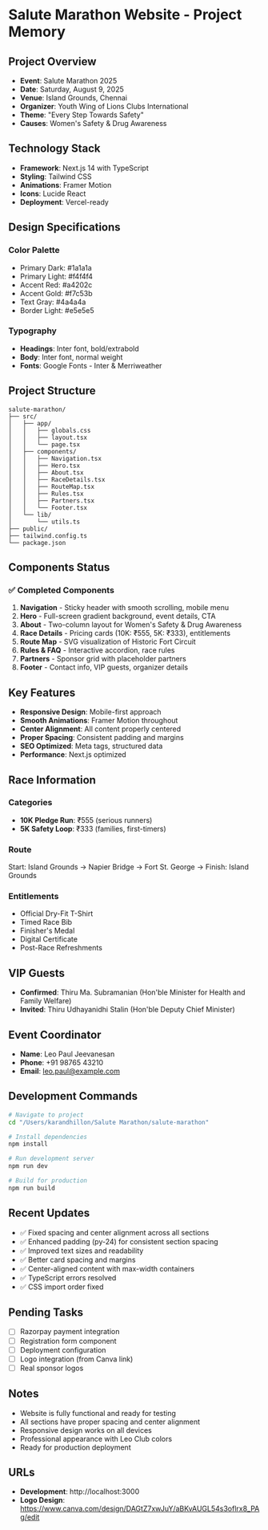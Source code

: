 # Salute Marathon Website - Project Memory

## Project Overview
- **Event**: Salute Marathon 2025
- **Date**: Saturday, August 9, 2025
- **Venue**: Island Grounds, Chennai
- **Organizer**: Youth Wing of Lions Clubs International
- **Theme**: "Every Step Towards Safety"
- **Causes**: Women's Safety & Drug Awareness

## Technology Stack
- **Framework**: Next.js 14 with TypeScript
- **Styling**: Tailwind CSS
- **Animations**: Framer Motion
- **Icons**: Lucide React
- **Deployment**: Vercel-ready

## Design Specifications
### Color Palette
- Primary Dark: #1a1a1a
- Primary Light: #f4f4f4
- Accent Red: #a4202c
- Accent Gold: #f7c53b
- Text Gray: #4a4a4a
- Border Light: #e5e5e5

### Typography
- **Headings**: Inter font, bold/extrabold
- **Body**: Inter font, normal weight
- **Fonts**: Google Fonts - Inter & Merriweather

## Project Structure
```
salute-marathon/
├── src/
│   ├── app/
│   │   ├── globals.css
│   │   ├── layout.tsx
│   │   └── page.tsx
│   ├── components/
│   │   ├── Navigation.tsx
│   │   ├── Hero.tsx
│   │   ├── About.tsx
│   │   ├── RaceDetails.tsx
│   │   ├── RouteMap.tsx
│   │   ├── Rules.tsx
│   │   ├── Partners.tsx
│   │   └── Footer.tsx
│   └── lib/
│       └── utils.ts
├── public/
├── tailwind.config.ts
└── package.json
```

## Components Status
### ✅ Completed Components
1. **Navigation** - Sticky header with smooth scrolling, mobile menu
2. **Hero** - Full-screen gradient background, event details, CTA
3. **About** - Two-column layout for Women's Safety & Drug Awareness
4. **Race Details** - Pricing cards (10K: ₹555, 5K: ₹333), entitlements
5. **Route Map** - SVG visualization of Historic Fort Circuit
6. **Rules & FAQ** - Interactive accordion, race rules
7. **Partners** - Sponsor grid with placeholder partners
8. **Footer** - Contact info, VIP guests, organizer details

## Key Features
- **Responsive Design**: Mobile-first approach
- **Smooth Animations**: Framer Motion throughout
- **Center Alignment**: All content properly centered
- **Proper Spacing**: Consistent padding and margins
- **SEO Optimized**: Meta tags, structured data
- **Performance**: Next.js optimized

## Race Information
### Categories
- **10K Pledge Run**: ₹555 (serious runners)
- **5K Safety Loop**: ₹333 (families, first-timers)

### Route
Start: Island Grounds → Napier Bridge → Fort St. George → Finish: Island Grounds

### Entitlements
- Official Dry-Fit T-Shirt
- Timed Race Bib
- Finisher's Medal
- Digital Certificate
- Post-Race Refreshments

## VIP Guests
- **Confirmed**: Thiru Ma. Subramanian (Hon'ble Minister for Health and Family Welfare)
- **Invited**: Thiru Udhayanidhi Stalin (Hon'ble Deputy Chief Minister)

## Event Coordinator
- **Name**: Leo Paul Jeevanesan
- **Phone**: +91 98765 43210
- **Email**: leo.paul@example.com

## Development Commands
```bash
# Navigate to project
cd "/Users/karandhillon/Salute Marathon/salute-marathon"

# Install dependencies
npm install

# Run development server
npm run dev

# Build for production
npm run build
```

## Recent Updates
- ✅ Fixed spacing and center alignment across all sections
- ✅ Enhanced padding (py-24) for consistent section spacing
- ✅ Improved text sizes and readability
- ✅ Better card spacing and margins
- ✅ Center-aligned content with max-width containers
- ✅ TypeScript errors resolved
- ✅ CSS import order fixed

## Pending Tasks
- [ ] Razorpay payment integration
- [ ] Registration form component
- [ ] Deployment configuration
- [ ] Logo integration (from Canva link)
- [ ] Real sponsor logos

## Notes
- Website is fully functional and ready for testing
- All sections have proper spacing and center alignment
- Responsive design works on all devices
- Professional appearance with Leo Club colors
- Ready for production deployment

## URLs
- **Development**: http://localhost:3000
- **Logo Design**: https://www.canva.com/design/DAGtZ7xwJuY/aBKvAUGL54s3oflrx8_PAg/edit